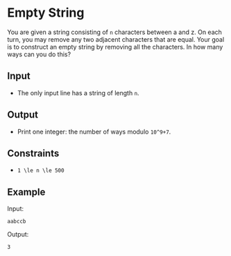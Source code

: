 # Empty String 

You are given a string consisting of ```n``` characters between a and z.
On each turn, you may remove any two adjacent characters that are equal. Your goal is to construct an empty string by removing all the characters.
In how many ways can you do this?
## Input
- The only input line has a string of length ```n```.
## Output
- Print one integer: the number of ways modulo ```10^9+7```.
## Constraints

- ```1 \le n \le 500```

## Example
Input:
```
aabccb
```

Output:
```
3
```
